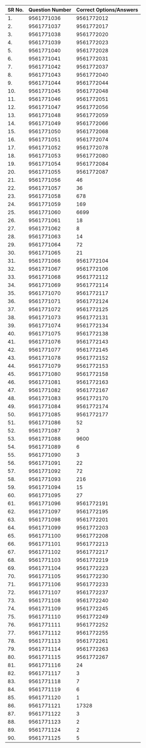| **SR No\.** | **Question Number** | **Correct Options/Answers** |
|-------------|---------------------|-----------------------------|
| 1\.         | 9561771036          | 9561772012                  |
| 2\.         | 9561771037          | 9561772017                  |
| 3\.         | 9561771038          | 9561772020                  |
| 4\.         | 9561771039          | 9561772023                  |
| 5\.         | 9561771040          | 9561772028                  |
| 6\.         | 9561771041          | 9561772031                  |
| 7\.         | 9561771042          | 9561772037                  |
| 8\.         | 9561771043          | 9561772040                  |
| 9\.         | 9561771044          | 9561772044                  |
| 10\.        | 9561771045          | 9561772048                  |
| 11\.        | 9561771046          | 9561772051                  |
| 12\.        | 9561771047          | 9561772056                  |
| 13\.        | 9561771048          | 9561772059                  |
| 14\.        | 9561771049          | 9561772066                  |
| 15\.        | 9561771050          | 9561772068                  |
| 16\.        | 9561771051          | 9561772074                  |
| 17\.        | 9561771052          | 9561772078                  |
| 18\.        | 9561771053          | 9561772080                  |
| 19\.        | 9561771054          | 9561772084                  |
| 20\.        | 9561771055          | 9561772087                  |
| 21\.        | 9561771056          | 46                          |
| 22\.        | 9561771057          | 36                          |
| 23\.        | 9561771058          | 678                         |
| 24\.        | 9561771059          | 169                         |
| 25\.        | 9561771060          | 6699                        |
| 26\.        | 9561771061          | 18                          |
| 27\.        | 9561771062          | 8                           |
| 28\.        | 9561771063          | 14                          |
| 29\.        | 9561771064          | 72                          |
| 30\.        | 9561771065          | 21                          |
| 31\.        | 9561771066          | 9561772104                  |
| 32\.        | 9561771067          | 9561772106                  |
| 33\.        | 9561771068          | 9561772112                  |
| 34\.        | 9561771069          | 9561772114                  |
| 35\.        | 9561771070          | 9561772117                  |
| 36\.        | 9561771071          | 9561772124                  |
| 37\.        | 9561771072          | 9561772125                  |
| 38\.        | 9561771073          | 9561772131                  |
| 39\.        | 9561771074          | 9561772134                  |
| 40\.        | 9561771075          | 9561772138                  |
| 41\.        | 9561771076          | 9561772143                  |
| 42\.        | 9561771077          | 9561772145                  |
| 43\.        | 9561771078          | 9561772152                  |
| 44\.        | 9561771079          | 9561772153                  |
| 45\.        | 9561771080          | 9561772158                  |
| 46\.        | 9561771081          | 9561772163                  |
| 47\.        | 9561771082          | 9561772167                  |
| 48\.        | 9561771083          | 9561772170                  |
| 49\.        | 9561771084          | 9561772174                  |
| 50\.        | 9561771085          | 9561772177                  |
| 51\.        | 9561771086          | 52                          |
| 52\.        | 9561771087          | 3                           |
| 53\.        | 9561771088          | 9600                        |
| 54\.        | 9561771089          | 6                           |
| 55\.        | 9561771090          | 3                           |
| 56\.        | 9561771091          | 22                          |
| 57\.        | 9561771092          | 72                          |
| 58\.        | 9561771093          | 216                         |
| 59\.        | 9561771094          | 15                          |
| 60\.        | 9561771095          | 27                          |
| 61\.        | 9561771096          | 9561772191                  |
| 62\.        | 9561771097          | 9561772195                  |
| 63\.        | 9561771098          | 9561772201                  |
| 64\.        | 9561771099          | 9561772203                  |
| 65\.        | 9561771100          | 9561772208                  |
| 66\.        | 9561771101          | 9561772213                  |
| 67\.        | 9561771102          | 9561772217                  |
| 68\.        | 9561771103          | 9561772219                  |
| 69\.        | 9561771104          | 9561772223                  |
| 70\.        | 9561771105          | 9561772230                  |
| 71\.        | 9561771106          | 9561772233                  |
| 72\.        | 9561771107          | 9561772237                  |
| 73\.        | 9561771108          | 9561772240                  |
| 74\.        | 9561771109          | 9561772245                  |
| 75\.        | 9561771110          | 9561772249                  |
| 76\.        | 9561771111          | 9561772252                  |
| 77\.        | 9561771112          | 9561772255                  |
| 78\.        | 9561771113          | 9561772261                  |
| 79\.        | 9561771114          | 9561772263                  |
| 80\.        | 9561771115          | 9561772267                  |
| 81\.        | 9561771116          | 24                          |
| 82\.        | 9561771117          | 3                           |
| 83\.        | 9561771118          | 7                           |
| 84\.        | 9561771119          | 6                           |
| 85\.        | 9561771120          | 1                           |
| 86\.        | 9561771121          | 17328                       |
| 87\.        | 9561771122          | 3                           |
| 88\.        | 9561771123          | 2                           |
| 89\.        | 9561771124          | 2                           |
| 90\.        | 9561771125          | 5                           |

